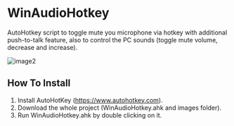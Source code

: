 # WinAudioHotkey
AutoHotkey script to toggle mute you microphone via hotkey with additional push-to-talk feature, also to control the PC sounds (toggle mute volume, decrease and increase).

![image2](https://user-images.githubusercontent.com/41299807/165387119-29464e8e-6f8d-495b-be60-7b23d3c32756.png)

## How To Install
1. Install AutoHotKey (https://www.autohotkey.com).
2. Download the whole project (WinAudioHotkey.ahk and images folder).
3. Run WinAudioHotkey.ahk by double clicking on it.
